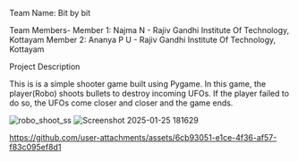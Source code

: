 Team Name:  Bit by bit

Team Members-
Member 1: Najma N - Rajiv Gandhi Institute Of Technology, Kottayam
Member 2: Ananya P U - Rajiv Gandhi Institute Of Technology, Kottayam

Project Description

This is is a simple  shooter game built using Pygame. In this game, the player(Robo) shoots bullets to destroy incoming UFOs. If the player failed to do so, the UFOs come closer and closer and the game ends.

![robo_shoot_ss](https://github.com/user-attachments/assets/ddf6bc6b-bbe3-4edb-9888-4644a51234f8)
![Screenshot 2025-01-25 181629](https://github.com/user-attachments/assets/73a3abec-4a24-4279-afa9-a8b31f4eee38)




https://github.com/user-attachments/assets/6cb93051-e1ce-4f36-af57-f83c095ef8d1

